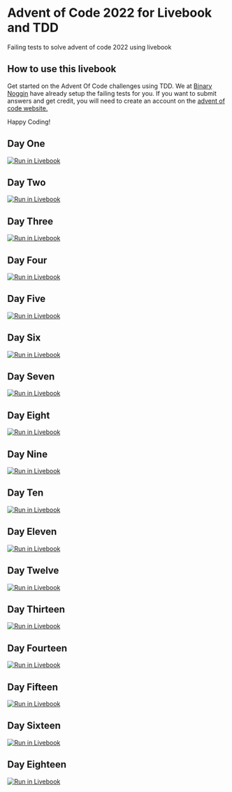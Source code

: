 # Advent of Code 2022 for Livebook and TDD
Failing tests to solve advent of code 2022 using livebook
## How to use this livebook

Get started on the Advent Of Code challenges using TDD. We at [Binary Noggin](https://binarynoggin.com/) have already setup the failing tests for you. If you want to submit answers and get credit, you will need to create an account on the [advent of code website.](https://adventofcode.com/)

Happy Coding!

## Day One
[![Run in Livebook](https://livebook.dev/badge/v1/blue.svg)](https://livebook.dev/run?url=https://github.com/BinaryNoggin/advent-of-code-2022-for-livebook-tdd/blob/main/livebooks/advent_of_code_2022_day_1_tdd_elixir_binary_noggin.livemd)
## Day Two
[![Run in Livebook](https://livebook.dev/badge/v1/blue.svg)](https://livebook.dev/run?url=https://github.com/BinaryNoggin/advent-of-code-2022-for-livebook-tdd/blob/main/livebooks/advent_of_code_2022_day_2_tdd_elixir_binary_noggin.livemd)
## Day Three
[![Run in Livebook](https://livebook.dev/badge/v1/blue.svg)](https://livebook.dev/run?url=https://github.com/BinaryNoggin/advent-of-code-2022-for-livebook-tdd/blob/main/livebooks/advent_of_code_2022_day_3_tdd_elixir_binary_noggin.livemd)
## Day Four
[![Run in Livebook](https://livebook.dev/badge/v1/blue.svg)](https://livebook.dev/run?url=https://github.com/BinaryNoggin/advent-of-code-2022-for-livebook-tdd/blob/main/livebooks/advent_of_code_2022_day_4_tdd_elixir_binary_noggin.livemd)
## Day Five
[![Run in Livebook](https://livebook.dev/badge/v1/blue.svg)](https://livebook.dev/run?url=https://github.com/BinaryNoggin/advent-of-code-2022-for-livebook-tdd/blob/main/livebooks/advent_of_code_2022_day_5_for_tdd_elixir_binary_noggin.livemd)
## Day Six
[![Run in Livebook](https://livebook.dev/badge/v1/blue.svg)](https://livebook.dev/run?url=https://github.com/BinaryNoggin/advent-of-code-2022-for-livebook-tdd/blob/main/livebooks/advent_of_code_2022_day_6_tdd_elixir_binary_noggin.livemd)
## Day Seven
[![Run in Livebook](https://livebook.dev/badge/v1/blue.svg)](https://livebook.dev/run?url=https://github.com/BinaryNoggin/advent-of-code-2022-for-livebook-tdd/blob/main/livebooks/advent_of_code_2022_day_7_tdd_elixir_binary_noggin.livemd)
## Day Eight
[![Run in Livebook](https://livebook.dev/badge/v1/blue.svg)](https://livebook.dev/run?url=https://github.com/BinaryNoggin/advent-of-code-2022-for-livebook-tdd/blob/main/livebooks/advent_of_code_2022_day_8_tdd_elixir_binary_noggin.livemd)
## Day Nine
[![Run in Livebook](https://livebook.dev/badge/v1/blue.svg)](https://livebook.dev/run?url=https://github.com/BinaryNoggin/advent-of-code-2022-for-livebook-tdd/blob/main/livebooks/advent_of_code_2022_day_9_tdd_elixir_binary_noggin.livemd)
## Day Ten
[![Run in Livebook](https://livebook.dev/badge/v1/blue.svg)](https://livebook.dev/run?url=https://github.com/BinaryNoggin/advent-of-code-2022-for-livebook-tdd/blob/main/livebooks/advent_of_code_2022_day_10_tdd_elixir_binary_noggin.livemd)
## Day Eleven
[![Run in Livebook](https://livebook.dev/badge/v1/blue.svg)](https://livebook.dev/run?url=https://github.com/BinaryNoggin/advent-of-code-2022-for-livebook-tdd/blob/main/livebooks/advent_of_code_2022_day_11_tdd_elixir_binary_noggin.livemd)
## Day Twelve
[![Run in Livebook](https://livebook.dev/badge/v1/blue.svg)](https://livebook.dev/run?url=https://github.com/BinaryNoggin/advent-of-code-2022-for-livebook-tdd/blob/main/livebooks/advent_of_code_2022_day_12_tdd_elixir_binary_noggin.livemd)
## Day Thirteen
[![Run in Livebook](https://livebook.dev/badge/v1/blue.svg)](https://livebook.dev/run?url=https://github.com/BinaryNoggin/advent-of-code-2022-for-livebook-tdd/blob/main/livebooks/advent_of_code_2022_day_13_tdd_elixir_binary_noggin.livemd)
## Day Fourteen
[![Run in Livebook](https://livebook.dev/badge/v1/blue.svg)](https://livebook.dev/run?url=https://github.com/BinaryNoggin/advent-of-code-2022-for-livebook-tdd/blob/main/livebooks/advent_of_code_2022_day_14_tdd_elixir_binary_noggin.livemd)
## Day Fifteen
[![Run in Livebook](https://livebook.dev/badge/v1/blue.svg)](https://livebook.dev/run?url=https://github.com/BinaryNoggin/advent-of-code-2022-for-livebook-tdd/blob/main/livebooks/advent_of_code_2022_day_15_tdd_elixir_binary_noggin.livemd)
## Day Sixteen
[![Run in Livebook](https://livebook.dev/badge/v1/blue.svg)](https://livebook.dev/run?url=https://github.com/BinaryNoggin/advent-of-code-2022-for-livebook-tdd/blob/main/livebooks/advent_of_code_2022_day_16_tdd_elixir_binary_noggin.livemd)
## Day Eighteen
[![Run in Livebook](https://livebook.dev/badge/v1/blue.svg)](https://livebook.dev/run?url=https://github.com/BinaryNoggin/advent-of-code-2022-for-livebook-tdd/blob/main/livebooks/advent_of_code_2022_day_18_tdd_elixir_binary_noggin.livemd)
